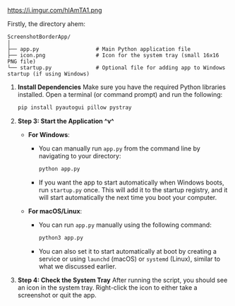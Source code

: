 https://i.imgur.com/hlAmTA1.png

Firstly, the directory ahem:

```
ScreenshotBorderApp/
│
├── app.py                  # Main Python application file
├── icon.png                # Icon for the system tray (small 16x16 PNG file)
└── startup.py              # Optional file for adding app to Windows startup (if using Windows)
```


1. **Install Dependencies**
   Make sure you have the required Python libraries installed. Open a terminal (or command prompt) and run the following:

   ```bash
   pip install pyautogui pillow pystray
   ```

2. **Step 3: Start the Application ^v^**

   - **For Windows**: 
     - You can manually run `app.py` from the command line by navigating to your directory:
       ```bash
       python app.py
       ```
     - If you want the app to start automatically when Windows boots, run `startup.py` once. This will add it to the startup registry, and it will start automatically the next time you boot your computer.

   - **For macOS/Linux**: 
     - You can run `app.py` manually using the following command:
       ```bash
       python3 app.py
       ```
     - You can also set it to start automatically at boot by creating a service or using `launchd` (macOS) or `systemd` (Linux), similar to what we discussed earlier.

4. **Step 4: Check the System Tray**
   After running the script, you should see an icon in the system tray. Right-click the icon to either take a screenshot or quit the app.
